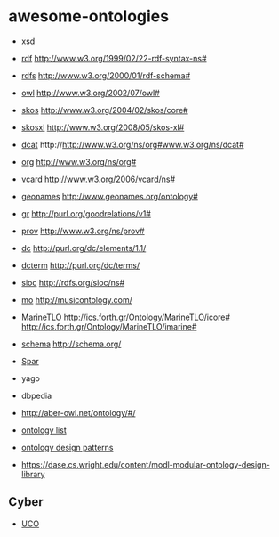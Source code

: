 # awesome-ontologies

- xsd
- [rdf](http://www.w3.org/1999/02/22-rdf-syntax-ns) http://www.w3.org/1999/02/22-rdf-syntax-ns# 
- [rdfs](http://www.w3.org/2000/01/rdf-schema) http://www.w3.org/2000/01/rdf-schema#
- [owl](http://www.w3.org/2002/07/owl) http://www.w3.org/2002/07/owl#
- [skos](https://www.w3.org/2004/02/skos/core.rdf) http://www.w3.org/2004/02/skos/core#
- [skosxl]() http://www.w3.org/2008/05/skos-xl#
- [dcat]() http://http://www.w3.org/ns/org#www.w3.org/ns/dcat#
- [org]() http://www.w3.org/ns/org#
- [vcard]() http://www.w3.org/2006/vcard/ns#
- [geonames]() http://www.geonames.org/ontology#
- [gr]() http://purl.org/goodrelations/v1#
- [prov]() http://www.w3.org/ns/prov#
- [dc]()  http://purl.org/dc/elements/1.1/
- [dcterm]() http://purl.org/dc/terms/
- [sioc]() http://rdfs.org/sioc/ns#
- [mo]() http://musicontology.com/
- [MarineTLO]()  http://ics.forth.gr/Ontology/MarineTLO/icore#  http://ics.forth.gr/Ontology/MarineTLO/imarine#
- [schema]() http://schema.org/
- [Spar](http://www.sparontologies.net/ontologies)
- yago
- dbpedia
- http://aber-owl.net/ontology/#/

- [ontology list](http://info.slis.indiana.edu/~dingying/Teaching/S604/OntologyList.html)
- [ontology design patterns](http://ontologydesignpatterns.org/wiki/Ontology:Main)
- https://dase.cs.wright.edu/content/modl-modular-ontology-design-library


## Cyber
- [UCO](https://github.com/ucoProject/UCO)

